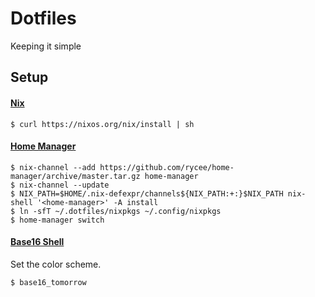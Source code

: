 # Dotfiles

Keeping it simple

## Setup

#### [Nix](https://nixos.org/nix/)

```
$ curl https://nixos.org/nix/install | sh
```

#### [Home Manager](https://github.com/rycee/home-manager)

```
$ nix-channel --add https://github.com/rycee/home-manager/archive/master.tar.gz home-manager
$ nix-channel --update
$ NIX_PATH=$HOME/.nix-defexpr/channels${NIX_PATH:+:}$NIX_PATH nix-shell '<home-manager>' -A install
$ ln -sfT ~/.dotfiles/nixpkgs ~/.config/nixpkgs
$ home-manager switch
```

#### [Base16 Shell](https://github.com/chriskempson/base16-shell)

Set the color scheme.

```
$ base16_tomorrow
```
